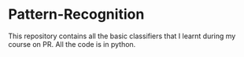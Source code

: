 # Pattern-Recognition
This repository contains all the basic classifiers that I learnt during my course on PR. All the code is in python.
